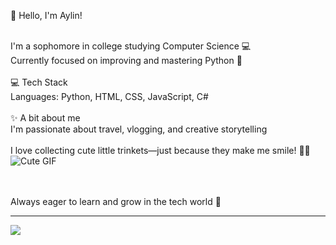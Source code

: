 
💫 Hello, I'm Aylin!

<br>I'm a sophomore in college studying Computer Science 💻<br>Currently focused on improving and mastering Python 🐍<br><br>💻 Tech Stack<br>Languages: Python, HTML, CSS, JavaScript, C#<br><br>✨ A bit about me<br>I'm passionate about travel, vlogging, and creative storytelling<br><br>I love collecting cute little trinkets—just because they make me smile! 🧸🎀
![Cute GIF](https://i.imgur.com/yourgif.gif)





<br><br>Always eager to learn and grow in the tech world 🌱


---
[![](https://visitcount.itsvg.in/api?id=itsaylin&icon=0&color=0)](https://visitcount.itsvg.in)


